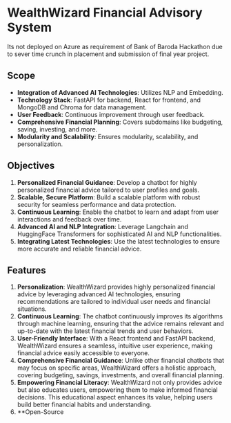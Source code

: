 # WealthWizard Financial Advisory System
Its not deployed on Azure as requirement of Bank of Baroda Hackathon due to sever time crunch in placement and submission of final year project.



## Scope
- **Integration of Advanced AI Technologies**: Utilizes NLP and Embedding.
- **Technology Stack**: FastAPI for backend, React for frontend, and MongoDB and Chroma for data management.
- **User Feedback**: Continuous improvement through user feedback.
- **Comprehensive Financial Planning**: Covers subdomains like budgeting, saving, investing, and more.
- **Modularity and Scalability**: Ensures modularity, scalability, and personalization.

## Objectives
1. **Personalized Financial Guidance**: Develop a chatbot for highly personalized financial advice tailored to user profiles and goals.
2. **Scalable, Secure Platform**: Build a scalable platform with robust security for seamless performance and data protection.
3. **Continuous Learning**: Enable the chatbot to learn and adapt from user interactions and feedback over time.
4. **Advanced AI and NLP Integration**: Leverage Langchain and HuggingFace Transformers for sophisticated AI and NLP functionalities.
5. **Integrating Latest Technologies**: Use the latest technologies to ensure more accurate and reliable financial advice.

## Features
1. **Personalization**: WealthWizard provides highly personalized financial advice by leveraging advanced AI technologies, ensuring recommendations are tailored to individual user needs and financial situations.
2. **Continuous Learning**: The chatbot continuously improves its algorithms through machine learning, ensuring that the advice remains relevant and up-to-date with the latest financial trends and user behaviors.
3. **User-Friendly Interface**: With a React frontend and FastAPI backend, WealthWizard ensures a seamless, intuitive user experience, making financial advice easily accessible to everyone.
4. **Comprehensive Financial Guidance**: Unlike other financial chatbots that may focus on specific areas, WealthWizard offers a holistic approach, covering budgeting, savings, investments, and overall financial planning.
5. **Empowering Financial Literacy**: WealthWizard not only provides advice but also educates users, empowering them to make informed financial decisions. This educational aspect enhances its value, helping users build better financial habits and understanding.
6. **Open-Source
